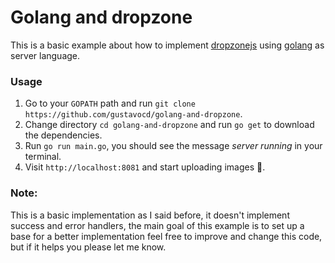 # Golang and dropzone

This is a basic example about how to implement [dropzonejs](http://www.dropzonejs.com) using [golang](https://golang.org/)
as server language.

### Usage

1. Go to your `GOPATH` path and run `git clone https://github.com/gustavocd/golang-and-dropzone`.
2. Change directory `cd golang-and-dropzone` and run `go get` to download the dependencies.
3. Run `go run main.go`, you should see the message *server running* in your terminal.
4. Visit `http://localhost:8081` and start uploading images :dancer:.

### Note:

This is a basic implementation as I said before, it doesn't implement success and error handlers, the main goal of this example
is to set up a base for a better implementation feel free to improve and change this code, but if it helps you please let me know.